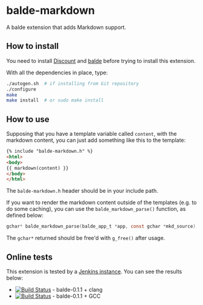 balde-markdown
==============

A balde extension that adds Markdown support.


How to install
--------------

You need to install [Discount](http://www.pell.portland.or.us/~orc/Code/discount/) and [balde](http://balde.io/) before trying to install this extension.

With all the dependencies in place, type:

```sh
./autogen.sh  # if installing from Git repository
./configure
make
make install  # or sudo make install
```


How to use
----------

Supposing that you have a template variable called ``content``, with the markdown content, you can just add something like this to the template:

```html
{% include "balde-markdown.h" %}
<html>
<body>
{{ markdown(content) }}
</body>
</html>
```

The ``balde-markdown.h`` header should be in your include path.

If you want to render the markdown content outside of the templates (e.g. to do some caching), you can use the ``balde_markdown_parse()`` function, as defined below:

```c
gchar* balde_markdown_parse(balde_app_t *app, const gchar *mkd_source);
```

The ``gchar*`` returned should be free'd with ``g_free()`` after usage.


Online tests
------------

This extension is tested by a [Jenkins instance](https://ci.rgm.io/view/balde/). You can see the results below:

- [![Build Status](https://ci.rgm.io/buildStatus/icon?job=balde-markdown-balde0.1.1-clang)](https://ci.rgm.io/view/balde/job/balde-markdown-balde0.1.1-clang/) - balde-0.1.1 + clang
- [![Build Status](https://ci.rgm.io/buildStatus/icon?job=balde-markdown-balde0.1.1-gcc)](https://ci.rgm.io/view/balde/job/balde-markdown-balde0.1.1-gcc/) - balde-0.1.1 + GCC

